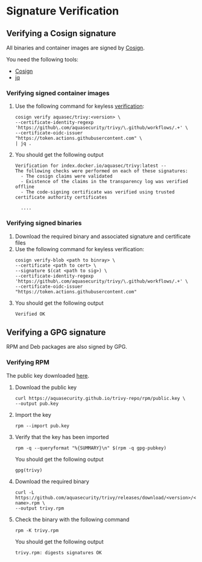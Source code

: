 # Signature Verification

## Verifying a Cosign signature
All binaries and container images are signed by [Cosign](https://github.com/sigstore/cosign).

You need the following tools:

- [Cosign](https://docs.sigstore.dev/cosign/installation/)
- [jq](https://jqlang.github.io/jq/download/)

### Verifying signed container images
1. Use the following command for keyless [verification](https://docs.sigstore.dev/cosign/verify/):
   ```shell
   cosign verify aquasec/trivy:<version> \
   --certificate-identity-regexp 'https://github\.com/aquasecurity/trivy/\.github/workflows/.+' \
   --certificate-oidc-issuer "https://token.actions.githubusercontent.com" \
   | jq .
   ```
2. You should get the following output
   ```shell
   Verification for index.docker.io/aquasec/trivy:latest --
   The following checks were performed on each of these signatures:
     - The cosign claims were validated
     - Existence of the claims in the transparency log was verified offline
     - The code-signing certificate was verified using trusted certificate authority certificates

     ....
   ```

### Verifying signed binaries

1. Download the required binary and associated signature and certificate files
2. Use the following command for keyless verification:
   ```shell
   cosign verify-blob <path to binray> \
   --certificate <path to cert> \
   --signature $(cat <path to sig>) \
   --certificate-identity-regexp 'https://github\.com/aquasecurity/trivy/\.github/workflows/.+' \
   --certificate-oidc-issuer "https://token.actions.githubusercontent.com"
   ```
3. You should get the following output
   ```
   Verified OK
   ```

## Verifying a GPG signature

RPM and Deb packages are also signed by GPG.

### Verifying RPM

The public key downloaded [here](https://aquasecurity.github.io/trivy-repo/rpm/public.key).

1. Download the public key
   ```shell
   curl https://aquasecurity.github.io/trivy-repo/rpm/public.key \ 
   --output pub.key
   ```
2. Import the key
   ```shell
   rpm --import pub.key
   ```
3. Verify that the key has been imported
   ```shell
   rpm -q --queryformat "%{SUMMARY}\n" $(rpm -q gpg-pubkey)
   ```
   You should get the following output
   ```shell
   gpg(trivy)
   ```
   
4. Download the required binary
   ```shell
   curl -L https://github.com/aquasecurity/trivy/releases/download/<version>/<file name>.rpm \
   --output trivy.rpm
   ```
5. Check the binary with the following command
   ```shell
   rpm -K trivy.rpm
   ```
   You should get the following output
   ```shell
   trivy.rpm: digests signatures OK
   ```


